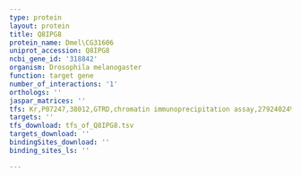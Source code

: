 ```yaml
---
type: protein
layout: protein
title: Q8IPG8
protein_name: Dmel\CG31606
uniprot_accession: Q8IPG8
ncbi_gene_id: '318842'
organism: Drosophila melanogaster
function: target gene
number_of_interactions: '1'
orthologs: ''
jaspar_matrices: ''
tfs: Kr,P07247,38012,GTRD,chromatin immunoprecipitation assay,27924024%5Buid%5D,No
targets: ''
tfs_download: tfs_of_Q8IPG8.tsv
targets_download: ''
bindingSites_download: ''
binding_sites_ls: ''

---
```

